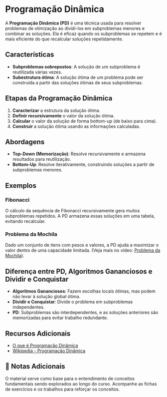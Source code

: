 # Programação Dinâmica

A **Programação Dinâmica (PD)** é uma técnica usada para resolver problemas de otimização ao dividi-los em subproblemas menores e combinar as soluções. Ela é eficaz quando os subproblemas se repetem e é mais eficiente do que recalcular soluções repetidamente.

## Características
- **Subproblemas sobrepostos**: A solução de um subproblema é reutilizada várias vezes.
- **Subestrutura ótima**: A solução ótima de um problema pode ser construída a partir das soluções ótimas de seus subproblemas.

## Etapas da Programação Dinâmica
1. **Caracterizar** a estrutura da solução ótima.
2. **Definir recursivamente** o valor da solução ótima.
3. **Calcular** o valor da solução de forma bottom-up (de baixo para cima).
4. **Construir** a solução ótima usando as informações calculadas.

## Abordagens
- **Top-Down (Memorização)**: Resolve recursivamente e armazena resultados para reutilização.
- **Bottom-Up**: Resolve iterativamente, construindo soluções a partir de subproblemas menores.

## Exemplos
### Fibonacci
O cálculo da sequência de Fibonacci recursivamente gera muitos subproblemas repetidos. A PD armazena essas soluções em uma tabela, evitando recalcular.

### Problema da Mochila
Dado um conjunto de itens com pesos e valores, a PD ajuda a maximizar o valor dentro de uma capacidade limitada. (Veja mais no vídeo: [Problema da Mochila](https://youtu.be/e0i-NZLqyI4)).

## Diferença entre PD, Algoritmos Gananciosos e Dividir e Conquistar
- **Algoritmos Gananciosos**: Fazem escolhas locais ótimas, mas podem não levar à solução global ótima.
- **Dividir e Conquistar**: Divide o problema em subproblemas independentes.
- **PD**: Subproblemas são interdependentes, e as soluções anteriores são memorizadas para evitar trabalho redundante.

## Recursos Adicionais
- [O que é Programação Dinâmica](https://youtu.be/Up2pYS9yg9A)
- [Wikipedia - Programação Dinâmica](https://pt.wikipedia.org/wiki/Programa%C3%A7%C3%A3o_din%C3%A2mica)

## 📝 Notas Adicionais

O material serve como base para o entendimento de conceitos fundamentais sendo explorados ao longo do curso. Acompanhe as fichas de exercícios e os trabalhos para reforçar os conceitos.


